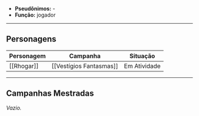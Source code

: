 - **Pseudônimos:** -
- **Função:** jogador

---

## Personagens

| Personagem | Campanha                | Situação     |
| ---------- | ----------------------- | ------------ |
| [[Rhogar]] | [[Vestígios Fantasmas]] | Em Atividade |

---

## Campanhas Mestradas

*Vazio.*